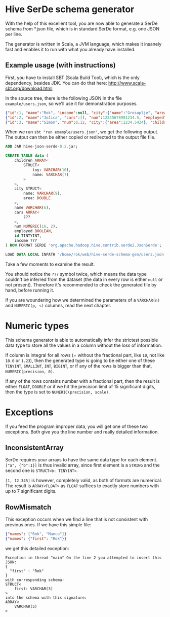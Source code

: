 Hive SerDe schema generator
==============

With the help of this excellent tool, you are now able to generate a SerDe schema from *.json file, which is in standard SerDe format, e.g. one JSON per line.

The generator is written in Scala, a JVM language, which makes it insanely fast and enables it to run with what you already have installed.

Example usage (with instructions)
---
First, you have to install SBT (Scala Build Tool), which is the only dependency, besides JDK. You can do that here: http://www.scala-sbt.org/download.html

In the source tree, there is the following JSON in the file `example/users.json`, so we'll use it for demonstration purposes.

```json
{"id":1, "name":"Rok", "income":null, "city":{"name":"Grosuplje", "area":12544}, "children":[{"name":"Matej"}]}
{"id":2, "name":"Jožica", "cars":[], "num":12345678901234.5, "employed":true, "children":null}
{"id":3, "name":"Simon", "num":0.12, "city":{"area":1234.5434}, "children":[{"name":"Simonca"},{"name":"Matic", "toy":"Ropotulica"}]}
```

When we run `sbt "run example/users.json"`, we get the following output. The output can then be either copied or redirected to the output file file.

```sql
ADD JAR hive-json-serde-0.2.jar;

CREATE TABLE data (
	children ARRAY<
		STRUCT<
			toy: VARCHAR(10),
			name: VARCHAR(7)
		>
	>,
	city STRUCT<
		name: VARCHAR(9),
		area: DOUBLE
	>,
	name VARCHAR(6),
	cars ARRAY<
		???
	>,
	num NUMERIC(16, 2),
	employed BOOLEAN,
	id TINTYINT,
	income ???
) ROW FORMAT SERDE 'org.apache.hadoop.hive.contrib.serde2.JsonSerde';

LOAD DATA LOCAL INPATH '/home/rok/web/hive-serde-schema-gen/users.json' INTO TABLE data;
```

Take a few moments to examine the result.

You should notice the `???` symbol twice, which means the data type couldn't be inferred from the dataset (the data in every row is either `null` or not present). Therefore it's recommended to check the generated file by hand, before running it.

If you are woundering how we determined the parameters of a `VARCHAR(n)` and `NUMERIC(p, s)` columns, read the next chapter.

Numeric types
===

This schema generator is able to automatically infer the strictest possible data type to store all the values in a column without the loss of information.

If column is integral for all rows (= without the fractional part, like `10`, not like `10.0` or `1.23`), then the generated type is going to be either one of these `TINYINT`, `SMALLINT`, `INT`, `BIGINT`,
or if any of the rows is bigger than that, `NUMERIC(precision, 0)`.

If any of the rows contains number with a fractional part, then the result is either `FLOAT`, `DOUBLE` or if we hit the precision limit of 15 significant digits, then the type is set to `NUMERIC(precision, scale)`.

Exceptions
===
If you feed the program improper data, you will get one of these two exceptions. Both give you the line number and really detailed information.

InconsistentArray
----
SerDe requires your arrays to have the same data type for each element. `["a", {"b":1}]` is thus invalid array, since first element is a `STRING` and the second one is `STRUCT<b: TINYINT>`.

`[1, 12.345]` is however, completely valid, as both of formats are numerical. The result is `ARRAY<FLOAT>` as `FLOAT` suffices to exactly store numbers with up to 7 significant digits.

RowMismatch
---

This exception occurs when we find a line that is not consistent with previous ones. If we have this simple file:

```json
{"names": ["Rok", "Manca"]}
{"names": {"first": "Rok"}}
```

we get this detailed exception:

```
Exception in thread "main" On the line 2 you attempted to insert this JSON:
{
  "first" : "Rok"
}
with corresponding schema:
STRUCT<
	first: VARCHAR(3)
>
into the schema with this signature:
ARRAY<
	VARCHAR(5)
>
```